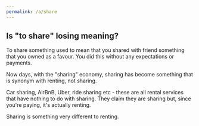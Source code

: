 ```yaml
---
permalink: /a/share
---
```


## Is "to share" losing meaning?

To share something used to mean that you shared with friend something that you owned as a favour. You did this without any expectations or payments. 

Now days, with the "sharing" economy, sharing has become something that is synonym with renting, not sharing. 

Car sharing, AirBnB, Uber, ride sharing etc - these are all rental services that have nothing to do with sharing. They claim they are sharing but, since you're paying, it's actually renting. 

Sharing is something very different to renting.
